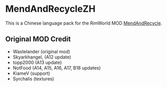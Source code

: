 # MendAndRecycleZH

This is a Chinese language pack for the RimWorld MOD [MendAndRecycle](https://steamcommunity.com/sharedfiles/filedetails/?id=735241897).

## Original MOD Credit

- Wastelander (original mod)
- Skyarkhangel, (A12 update)
- topp2000 (A13 update)
- NotFood (A14, A15, A16, A17, B18 updates)
- KiameV (support)
- Syrchalis (textures)
